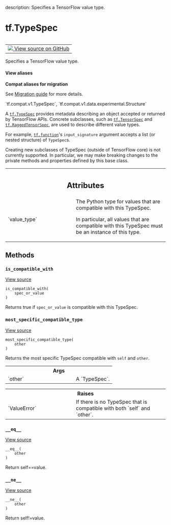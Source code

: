 description: Specifies a TensorFlow value type.

<div itemscope itemtype="http://developers.google.com/ReferenceObject">
<meta itemprop="name" content="tf.TypeSpec" />
<meta itemprop="path" content="Stable" />
<meta itemprop="property" content="__eq__"/>
<meta itemprop="property" content="__ne__"/>
<meta itemprop="property" content="is_compatible_with"/>
<meta itemprop="property" content="most_specific_compatible_type"/>
</div>

# tf.TypeSpec

<!-- Insert buttons and diff -->

<table class="tfo-notebook-buttons tfo-api nocontent" align="left">
<td>
  <a target="_blank" href="https://github.com/tensorflow/tensorflow/blob/r2.4/tensorflow/python/framework/type_spec.py#L49-L458">
    <img src="https://www.tensorflow.org/images/GitHub-Mark-32px.png" />
    View source on GitHub
  </a>
</td>
</table>



Specifies a TensorFlow value type.

<section class="expandable">
  <h4 class="showalways">View aliases</h4>
  <p>
<b>Compat aliases for migration</b>
<p>See
<a href="https://www.tensorflow.org/guide/migrate">Migration guide</a> for
more details.</p>
<p>`tf.compat.v1.TypeSpec`, `tf.compat.v1.data.experimental.Structure`</p>
</p>
</section>

<!-- Placeholder for "Used in" -->

A <a href="../tf/TypeSpec.md"><code>tf.TypeSpec</code></a> provides metadata describing an object accepted or returned
by TensorFlow APIs.  Concrete subclasses, such as <a href="../tf/TensorSpec.md"><code>tf.TensorSpec</code></a> and
<a href="../tf/RaggedTensorSpec.md"><code>tf.RaggedTensorSpec</code></a>, are used to describe different value types.

For example, <a href="../tf/function.md"><code>tf.function</code></a>'s `input_signature` argument accepts a list
(or nested structure) of `TypeSpec`s.

Creating new subclasses of TypeSpec (outside of TensorFlow core) is not
currently supported.  In particular, we may make breaking changes to the
private methods and properties defined by this base class.



<!-- Tabular view -->
 <table class="responsive fixed orange">
<colgroup><col width="214px"><col></colgroup>
<tr><th colspan="2"><h2 class="add-link">Attributes</h2></th></tr>

<tr>
<td>
`value_type`
</td>
<td>
The Python type for values that are compatible with this TypeSpec.

In particular, all values that are compatible with this TypeSpec must be an
instance of this type.
</td>
</tr>
</table>



## Methods

<h3 id="is_compatible_with"><code>is_compatible_with</code></h3>

<a target="_blank" href="https://github.com/tensorflow/tensorflow/blob/r2.4/tensorflow/python/framework/type_spec.py#L93-L108">View source</a>

<pre class="devsite-click-to-copy prettyprint lang-py tfo-signature-link">
<code>is_compatible_with(
    spec_or_value
)
</code></pre>

Returns true if `spec_or_value` is compatible with this TypeSpec.


<h3 id="most_specific_compatible_type"><code>most_specific_compatible_type</code></h3>

<a target="_blank" href="https://github.com/tensorflow/tensorflow/blob/r2.4/tensorflow/python/framework/type_spec.py#L110-L132">View source</a>

<pre class="devsite-click-to-copy prettyprint lang-py tfo-signature-link">
<code>most_specific_compatible_type(
    other
)
</code></pre>

Returns the most specific TypeSpec compatible with `self` and `other`.


<!-- Tabular view -->
 <table class="responsive fixed orange">
<colgroup><col width="214px"><col></colgroup>
<tr><th colspan="2">Args</th></tr>

<tr>
<td>
`other`
</td>
<td>
A `TypeSpec`.
</td>
</tr>
</table>



<!-- Tabular view -->
 <table class="responsive fixed orange">
<colgroup><col width="214px"><col></colgroup>
<tr><th colspan="2">Raises</th></tr>

<tr>
<td>
`ValueError`
</td>
<td>
If there is no TypeSpec that is compatible with both `self`
and `other`.
</td>
</tr>
</table>



<h3 id="__eq__"><code>__eq__</code></h3>

<a target="_blank" href="https://github.com/tensorflow/tensorflow/blob/r2.4/tensorflow/python/framework/type_spec.py#L293-L296">View source</a>

<pre class="devsite-click-to-copy prettyprint lang-py tfo-signature-link">
<code>__eq__(
    other
)
</code></pre>

Return self==value.


<h3 id="__ne__"><code>__ne__</code></h3>

<a target="_blank" href="https://github.com/tensorflow/tensorflow/blob/r2.4/tensorflow/python/framework/type_spec.py#L298-L299">View source</a>

<pre class="devsite-click-to-copy prettyprint lang-py tfo-signature-link">
<code>__ne__(
    other
)
</code></pre>

Return self!=value.




